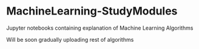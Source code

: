 # MachineLearning-StudyModules
Jupyter notebooks containing explanation of Machine Learning Algorithms

Will be soon gradually uploading rest of algorithms
